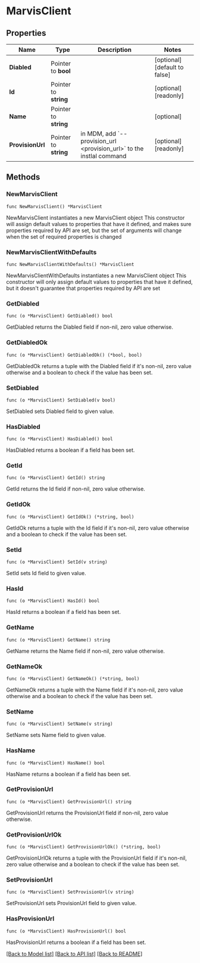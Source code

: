 # MarvisClient

## Properties

Name | Type | Description | Notes
------------ | ------------- | ------------- | -------------
**Diabled** | Pointer to **bool** |  | [optional] [default to false]
**Id** | Pointer to **string** |  | [optional] [readonly] 
**Name** | Pointer to **string** |  | [optional] 
**ProvisionUrl** | Pointer to **string** | in MDM, add &#x60;--provision_url &lt;provision_url&gt;&#x60; to the instlal command | [optional] [readonly] 

## Methods

### NewMarvisClient

`func NewMarvisClient() *MarvisClient`

NewMarvisClient instantiates a new MarvisClient object
This constructor will assign default values to properties that have it defined,
and makes sure properties required by API are set, but the set of arguments
will change when the set of required properties is changed

### NewMarvisClientWithDefaults

`func NewMarvisClientWithDefaults() *MarvisClient`

NewMarvisClientWithDefaults instantiates a new MarvisClient object
This constructor will only assign default values to properties that have it defined,
but it doesn't guarantee that properties required by API are set

### GetDiabled

`func (o *MarvisClient) GetDiabled() bool`

GetDiabled returns the Diabled field if non-nil, zero value otherwise.

### GetDiabledOk

`func (o *MarvisClient) GetDiabledOk() (*bool, bool)`

GetDiabledOk returns a tuple with the Diabled field if it's non-nil, zero value otherwise
and a boolean to check if the value has been set.

### SetDiabled

`func (o *MarvisClient) SetDiabled(v bool)`

SetDiabled sets Diabled field to given value.

### HasDiabled

`func (o *MarvisClient) HasDiabled() bool`

HasDiabled returns a boolean if a field has been set.

### GetId

`func (o *MarvisClient) GetId() string`

GetId returns the Id field if non-nil, zero value otherwise.

### GetIdOk

`func (o *MarvisClient) GetIdOk() (*string, bool)`

GetIdOk returns a tuple with the Id field if it's non-nil, zero value otherwise
and a boolean to check if the value has been set.

### SetId

`func (o *MarvisClient) SetId(v string)`

SetId sets Id field to given value.

### HasId

`func (o *MarvisClient) HasId() bool`

HasId returns a boolean if a field has been set.

### GetName

`func (o *MarvisClient) GetName() string`

GetName returns the Name field if non-nil, zero value otherwise.

### GetNameOk

`func (o *MarvisClient) GetNameOk() (*string, bool)`

GetNameOk returns a tuple with the Name field if it's non-nil, zero value otherwise
and a boolean to check if the value has been set.

### SetName

`func (o *MarvisClient) SetName(v string)`

SetName sets Name field to given value.

### HasName

`func (o *MarvisClient) HasName() bool`

HasName returns a boolean if a field has been set.

### GetProvisionUrl

`func (o *MarvisClient) GetProvisionUrl() string`

GetProvisionUrl returns the ProvisionUrl field if non-nil, zero value otherwise.

### GetProvisionUrlOk

`func (o *MarvisClient) GetProvisionUrlOk() (*string, bool)`

GetProvisionUrlOk returns a tuple with the ProvisionUrl field if it's non-nil, zero value otherwise
and a boolean to check if the value has been set.

### SetProvisionUrl

`func (o *MarvisClient) SetProvisionUrl(v string)`

SetProvisionUrl sets ProvisionUrl field to given value.

### HasProvisionUrl

`func (o *MarvisClient) HasProvisionUrl() bool`

HasProvisionUrl returns a boolean if a field has been set.


[[Back to Model list]](../README.md#documentation-for-models) [[Back to API list]](../README.md#documentation-for-api-endpoints) [[Back to README]](../README.md)


